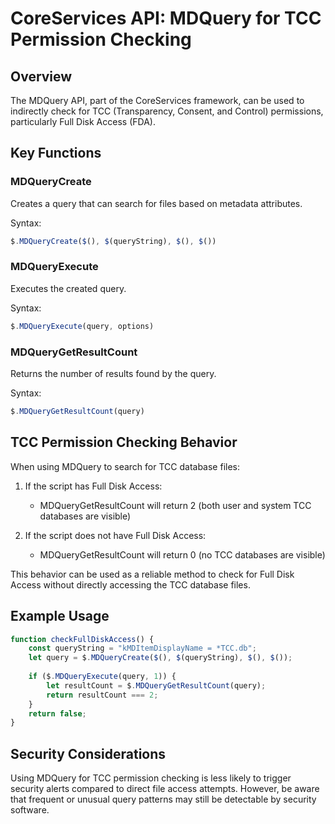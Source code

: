 # CoreServices API: MDQuery for TCC Permission Checking

## Overview
The MDQuery API, part of the CoreServices framework, can be used to indirectly check for TCC (Transparency, Consent, and Control) permissions, particularly Full Disk Access (FDA).

## Key Functions

### MDQueryCreate
Creates a query that can search for files based on metadata attributes.

Syntax:
```javascript
$.MDQueryCreate($(), $(queryString), $(), $())
```

### MDQueryExecute
Executes the created query.

Syntax:
```javascript
$.MDQueryExecute(query, options)
```

### MDQueryGetResultCount
Returns the number of results found by the query.

Syntax:
```javascript
$.MDQueryGetResultCount(query)
```

## TCC Permission Checking Behavior

When using MDQuery to search for TCC database files:

1. If the script has Full Disk Access:
   - MDQueryGetResultCount will return 2 (both user and system TCC databases are visible)

2. If the script does not have Full Disk Access:
   - MDQueryGetResultCount will return 0 (no TCC databases are visible)

This behavior can be used as a reliable method to check for Full Disk Access without directly accessing the TCC database files.

## Example Usage

```javascript
function checkFullDiskAccess() {
    const queryString = "kMDItemDisplayName = *TCC.db";
    let query = $.MDQueryCreate($(), $(queryString), $(), $());
    
    if ($.MDQueryExecute(query, 1)) {
        let resultCount = $.MDQueryGetResultCount(query);
        return resultCount === 2;
    }
    return false;
}
```

## Security Considerations

Using MDQuery for TCC permission checking is less likely to trigger security alerts compared to direct file access attempts. However, be aware that frequent or unusual query patterns may still be detectable by security software.

